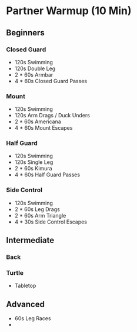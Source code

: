 # Partner Warmup (10 Min)
## Beginners
### Closed Guard
* 120s Swimming
* 120s Double Leg
* 2 * 60s Armbar
* 4 * 60s Closed Guard Passes

### Mount
* 120s Swimming
* 120s Arm Drags / Duck Unders
* 2 * 60s Americana
* 4 * 60s Mount Escapes

### Half Guard
* 120s Swimming
* 120s Single Leg
* 2 * 60s Kimura
* 4 * 60s Half Guard Passes

### Side Control
* 120s Swimming
* 2 * 60s Leg Drags
* 2 * 60s Arm Triangle
* 4 * 30s Side Control Escapes

## Intermediate
### Back
### Turtle

- Tabletop

## Advanced
* 60s Leg Races
* 